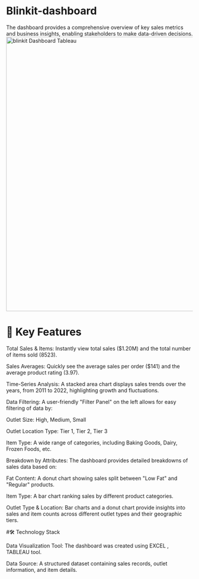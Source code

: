 # Blinkit-dashboard

 The dashboard provides a comprehensive overview of key sales metrics and business insights, enabling stakeholders to make data-driven decisions.
<img width="1426" height="740" alt="blinkit Dashboard Tableau" src="https://github.com/user-attachments/assets/892a12e4-5ecb-453c-b312-e473b6f6a957" />


# 🎯 Key Features

Total Sales & Items: Instantly view total sales ($1.20M) and the total number of items sold (8523).

Sales Averages: Quickly see the average sales per order ($141) and the average product rating (3.97).

Time-Series Analysis: A stacked area chart displays sales trends over the years, from 2011 to 2022, highlighting growth and fluctuations.

Data Filtering: A user-friendly "Filter Panel" on the left allows for easy filtering of data by:

Outlet Size: High, Medium, Small

Outlet Location Type: Tier 1, Tier 2, Tier 3

Item Type: A wide range of categories, including Baking Goods, Dairy, Frozen Foods, etc.

Breakdown by Attributes: The dashboard provides detailed breakdowns of sales data based on:

Fat Content: A donut chart showing sales split between "Low Fat" and "Regular" products.

Item Type: A bar chart ranking sales by different product categories.

Outlet Type & Location: Bar charts and a donut chart provide insights into sales and item counts across different outlet types and their geographic tiers.

#🛠️ Technology Stack

Data Visualization Tool: The dashboard was created using EXCEL , TABLEAU tool.

Data Source: A structured dataset containing sales records, outlet information, and item details.
